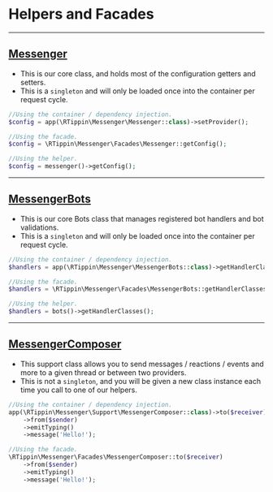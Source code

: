 # Helpers and Facades

---

## [Messenger][link-messenger]

- This is our core class, and holds most of the configuration getters and setters.
- This is a `singleton` and will only be loaded once into the container per request cycle.

```php
//Using the container / dependency injection.
$config = app(\RTippin\Messenger\Messenger::class)->setProvider();

//Using the facade.
$config = \RTippin\Messenger\Facades\Messenger::getConfig();

//Using the helper.
$config = messenger()->getConfig();
```

---

## [MessengerBots][link-bots]

- This is our core Bots class that manages registered bot handlers and bot validations.
- This is a `singleton` and will only be loaded once into the container per request cycle.

```php
//Using the container / dependency injection.
$handlers = app(\RTippin\Messenger\MessengerBots::class)->getHandlerClasses();

//Using the facade.
$handlers = \RTippin\Messenger\Facades\MessengerBots::getHandlerClasses();

//Using the helper.
$handlers = bots()->getHandlerClasses();
```

---

## [MessengerComposer][link-composer]

- This support class allows you to send messages / reactions / events and more to a given thread or between two providers.
- This is not a `singleton`, and you will be given a new class instance each time you call to one of our helpers.

```php
//Using the container / dependency injection.
app(\RTippin\Messenger\Support\MessengerComposer::class)->to($receiver)
    ->from($sender)
    ->emitTyping()
    ->message('Hello!');

//Using the facade.
\RTippin\Messenger\Facades\MessengerComposer::to($receiver)
    ->from($sender)
    ->emitTyping()
    ->message('Hello!');
```

[link-messenger]: ../src/Messenger.php
[link-bots]: ../src/MessengerBots.php
[link-composer]: ../src/Support/MessengerComposer.php